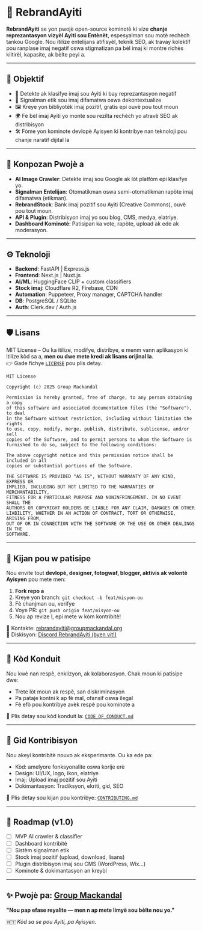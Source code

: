 # 🌟 RebrandAyiti

**RebrandAyiti** se yon pwojè open-source kominotè ki vize **chanje reprezantasyon vizyèl Ayiti sou Entènèt**, espesyalman sou motè rechèch tankou Google. Nou itilize entelijans atifisyèl, teknik SEO, ak travay kolektif pou ranplase imaj negatif oswa stigmatizan pa bèl imaj ki montre richès kiltirèl, kapasite, ak bèlte peyi a.

---

## 🎯 Objektif

- 📸 Detekte ak klasifye imaj sou Ayiti ki bay reprezantasyon negatif
- 🚨 Signalman etik sou imaj difamatwa oswa dekontextualize
- 🖼️ Kreye yon bibliyotèk imaj pozitif, gratis epi ouvè pou tout moun
- 🌍 Fè bèl imaj Ayiti yo monte sou rezilta rechèch yo atravè SEO ak distribisyon
- 🛠️ Fòme yon kominote devlopè Ayisyen ki kontribye nan teknoloji pou chanje naratif dijital la

---

## 🧩 Konpozan Pwojè a

- **AI Image Crawler**: Detekte imaj sou Google ak lòt platfòm epi klasifye yo.
- **Signalman Entelijan**: Otomatikman oswa semi-otomatikman rapòte imaj difamatwa (etikman).
- **RebrandStock**: Bank imaj pozitif sou Ayiti (Creative Commons), ouvè pou tout moun.
- **API & Plugin**: Distribisyon imaj yo sou blog, CMS, medya, elatriye.
- **Dashboard Kominotè**: Patisipan ka vote, rapòte, upload ak ede ak moderasyon.

---

## ⚙️ Teknoloji

- **Backend**: FastAPI | Express.js
- **Frontend**: Next.js | Nuxt.js
- **AI/ML**: HuggingFace CLIP + custom classifiers
- **Stock imaj**: Cloudflare R2, Firebase, CDN
- **Automation**: Puppeteer, Proxy manager, CAPTCHA handler
- **DB**: PostgreSQL / SQLite
- **Auth**: Clerk.dev / Auth.js

---

## 🛡️ Lisans

MIT License – Ou ka itilize, modifye, distribye, e menm vann aplikasyon ki itilize kòd sa a, **men ou dwe mete kredi ak lisans orijinal la**.  
👉 Gade fichye [`LICENSE`](./LICENSE) pou plis detay.

```
MIT License

Copyright (c) 2025 Group Mackandal

Permission is hereby granted, free of charge, to any person obtaining a copy
of this software and associated documentation files (the "Software"), to deal
in the Software without restriction, including without limitation the rights
to use, copy, modify, merge, publish, distribute, sublicense, and/or sell
copies of the Software, and to permit persons to whom the Software is
furnished to do so, subject to the following conditions:

The above copyright notice and this permission notice shall be included in all
copies or substantial portions of the Software.

THE SOFTWARE IS PROVIDED "AS IS", WITHOUT WARRANTY OF ANY KIND, EXPRESS OR
IMPLIED, INCLUDING BUT NOT LIMITED TO THE WARRANTIES OF MERCHANTABILITY,
FITNESS FOR A PARTICULAR PURPOSE AND NONINFRINGEMENT. IN NO EVENT SHALL THE
AUTHORS OR COPYRIGHT HOLDERS BE LIABLE FOR ANY CLAIM, DAMAGES OR OTHER
LIABILITY, WHETHER IN AN ACTION OF CONTRACT, TORT OR OTHERWISE, ARISING FROM,
OUT OF OR IN CONNECTION WITH THE SOFTWARE OR THE USE OR OTHER DEALINGS IN THE
SOFTWARE.
```

---

## 📌 Kijan pou w patisipe

Nou envite tout **devlopè, designer, fotogwaf, blogger, aktivis ak volontè Ayisyen** pou mete men:

1. **Fork repo a**
2. Kreye yon branch: `git checkout -b feat/misyon-ou`
3. Fè chanjman ou, verifye
4. Voye PR: `git push origin feat/misyon-ou`
5. Nou ap revize l, epi mete w kòm kontribitè!

📩 Kontakte: rebrandayiti@groupmackandal.org  
📢 Diskisyon: [Discord RebrandAyiti (byen vit!)](https://discord.gg/rebrandayiti)

---

## 👥 Kòd Konduit

Nou kwè nan respè, enklizyon, ak kolaborasyon. Chak moun ki patisipe dwe:
- Trete lòt moun ak respè, san diskriminasyon
- Pa pataje kontni k ap fè mal, ofansif oswa ilegal
- Fè efò pou kontribye avèk respè pou kominote a

🔗 Plis detay sou kòd konduit la: [`CODE_OF_CONDUCT.md`](./CODE_OF_CONDUCT.md)


---

## 🧭 Gid Kontribisyon

Nou akeyi kontribitè nouvo ak eksperimante. Ou ka ede pa:
- Kòd: amelyore fonksyonalite oswa korije erè
- Design: UI/UX, logo, ikon, elatriye
- Imaj: Upload imaj pozitif sou Ayiti
- Dokimantasyon: Tradiksyon, ekriti, gid, SEO

🔗 Plis detay sou kijan pou kontribye: [`CONTRIBUTING.md`](./CONTRIBUTING.md)


---

## 🌱 Roadmap (v1.0)

- [ ] MVP AI crawler & classifier
- [ ] Dashboard kontribitè
- [ ] Sistèm signalman etik
- [ ] Stock imaj pozitif (upload, download, lisans)
- [ ] Plugin distribisyon imaj sou CMS (WordPress, Wix...)
- [ ] Kominote & dokimantasyon an kreyòl

---

## ✨ Pwojè pa: [Group Mackandal](https://groupmackandal.org)

**"Nou pap efase reyalite — men n ap mete limyè sou bèlte nou yo."**

🇭🇹 *Kòd sa se pou Ayiti, pa Ayisyen.*
